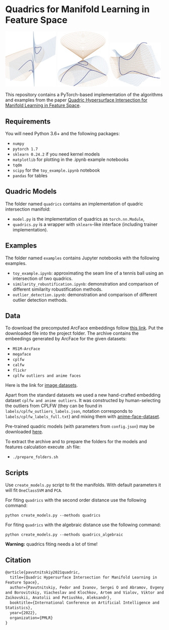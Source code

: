 # Quadrics for Manifold Learning in Feature Space

<div>
  <img width="32%" src="./examples/pictures/q1.png">
  <img width="32%" src="./examples/pictures/q2.png">
  <img width="32%" src="./examples/pictures/q3.png">
</div>

This repository contains a PyTorch-based implementation of the algorithms and examples from the paper [Quadric Hypersurface Intersection for Manifold Learning in Feature Space](https://arxiv.org/abs/2102.06186).

## Requirements

You will need Python 3.6+ and the following packages:

- `numpy`
- `pytorch 1.7`
- `sklearn 0.24.2` if you need kernel models
- `matplotlib` for plotting in the .ipynb example notebooks
- `tqdm`
- `scipy` for the `toy_example.ipynb` notebook
- `pandas` for tables


## Quadric Models

The folder named `quadrics` contains an implementation of quadric intersection manifold:

- `model.py` is the implementation of quadrics as `torch.nn.Module`,
- `quadrics.py` is a wrapper with `sklearn`-like interface (including trainer implementation).

## Examples

The folder named `examples` contains Jupyter notebooks with the following examples.

- `toy_example.ipynb`: approximating the seam line of a tennis ball using an intersection of two quadrics.
- `similarity_robustification.ipynb`: demonstration and comparison of different similarity robustification methods.
- `outlier_detection.ipynb`: demonstration and comparison of different outlier detection methods.

## Data
To download the precomputed ArcFace embeddings follow [this link](https://drive.google.com/file/d/1o7uUkkbIvHKEMSAcQV9rs9L0HUkY7dsh/view?usp=sharing).
Put the downloaded file into the project folder.
The archive contains the embeedings generated by ArcFace for the given datasets:

- `MS1M-ArcFace`
- `megaface`
- `cplfw`
- `calfw`
- `flickr`
- `cplfw outliers and anime faces`

Here is the link for [image datasets](https://github.com/deepinsight/insightface/tree/master/recognition/_datasets_).

Apart from the standard datasets we used a new hand-crafted embedding dataset `cplfw and anime outliers`.
It was constructed by human-selecting the outliers from CPLFW (they can be found in `labels/cplfw_outliers_labels.json`, notation corresponds to `labels/cplfw_labels_full.txt`) and mixing them with [anime-face-dataset](https://github.com/bchao1/Anime-Face-Dataset).

Pre-trained quadric models (with parameters from `config.json`) may be downloaded [here](https://drive.google.com/file/d/1Ozlh6QAPyyhUdKMyww4cdDy54dBCab7u/view?usp=sharing). 

To extract the archive and to prepare the folders for the models and features calculation execute .sh file:

- `./prepare_folders.sh`


## Scripts

Use `create_models.py` script to fit the manifolds. With default parameters it will fit `OneClassSVM` and `PCA`.

For fiting `quadrics` with the second order distance use the following command:
```
python create_models.py --methods quadrics
```

For fiting `quadrics` with the algebraic distance use the following command:
```
python create_models.py --methods quadrics_algebraic
```

**Warning:** quadrics fiting needs a lot of time!

## Citation
```
@article{pavutnitskiy2021quadric,
  title={Quadric Hypersurface Intersection for Manifold Learning in Feature Space},
  author={Pavutnitskiy, Fedor and Ivanov, Sergei O and Abramov, Evgeny and Borovitskiy, Viacheslav and Klochkov, Artem and Vialov, Viktor and Zaikovskii, Anatolii and Petiushko, Aleksandr},
  booktitle={International Conference on Artificial Intelligence and Statistics},
  year={2022},
  organization={PMLR}
}
```
